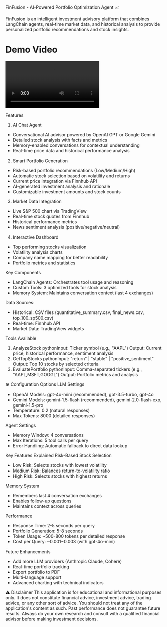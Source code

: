 FinFusion - AI-Powered Portfolio Optimization Agent 📈

FinFusion is an intelligent investment advisory platform that combines LangChain agents, real-time market data, and historical analysis to provide personalized portfolio recommendations and stock insights.

# Demo Video

![Demo Video](reduced_demo.mov)


Features
1. AI Chat Agent 
- Conversational AI advisor powered by OpenAI GPT or Google Gemini
- Detailed stock analysis with facts and metrics
- Memory-enabled conversations for contextual understanding
- Real-time price data and historical performance analysis

2. Smart Portfolio Generation 
- Risk-based portfolio recommendations (Low/Medium/High)
- Automatic stock selection based on volatility and returns
- Current price integration via Finnhub API
- AI-generated investment analysis and rationale
- Customizable investment amounts and stock counts

3. Market Data Integration 
- Live S&P 500 chart via TradingView
- Real-time stock quotes from Finnhub
- Historical performance metrics
- News sentiment analysis (positive/negative/neutral)

4. Interactive Dashboard 
- Top performing stocks visualization
- Volatility analysis charts
- Company name mapping for better readability
- Portfolio metrics and statistics


Key Components
- LangChain Agents: Orchestrates tool usage and reasoning
- Custom Tools: 3 optimized tools for stock analysis
- Memory System: Maintains conversation context (last 4 exchanges)

Data Sources:
- Historical: CSV files (quantitative_summary.csv, final_news.csv, top_100_sp500.csv)
- Real-time: Finnhub API
- Market Data: TradingView widgets


Tools Available
1. AnalyzeStock
pythonInput: Ticker symbol (e.g., "AAPL")
Output: Current price, historical performance, sentiment analysis
2. GetTopStocks
pythonInput: "return" | "stable" | "positive_sentiment"
Output: Top 10 stocks by selected criteria
3. EvaluatePortfolio
pythonInput: Comma-separated tickers (e.g., "AAPL,MSFT,GOOGL")
Output: Portfolio metrics and analysis

⚙️ Configuration Options
LLM Settings
- OpenAI Models: gpt-4o-mini (recommended), gpt-3.5-turbo, gpt-4o
- Gemini Models: gemini-1.5-flash (recommended), gemini-2.0-flash-exp, gemini-1.5-pro
- Temperature: 0.2 (natural responses)
- Max Tokens: 8000 (detailed responses)

Agent Settings
- Memory Window: 4 conversations
- Max Iterations: 5 tool calls per query
- Error Handling: Automatic fallback to direct data lookup

Key Features Explained
Risk-Based Stock Selection
- Low Risk: Selects stocks with lowest volatility
- Medium Risk: Balances return-to-volatility ratio
- High Risk: Selects stocks with highest returns


Memory System
- Remembers last 4 conversation exchanges
- Enables follow-up questions
- Maintains context across queries


Performance
- Response Time: 2-5 seconds per query
- Portfolio Generation: 5-8 seconds
- Token Usage: ~500-800 tokens per detailed response
- Cost per Query: ~$0.001-$0.003 (with gpt-4o-mini)


Future Enhancements
- Add more LLM providers (Anthropic Claude, Cohere)
- Real-time portfolio tracking
- Export portfolio to PDF
- Multi-language support
- Advanced charting with technical indicators

⚠️ Disclaimer
This application is for educational and informational purposes only. It does not constitute financial advice, investment advice, trading advice, or any other sort of advice. You should not treat any of the application's content as such. Past performance does not guarantee future results. Always do your own research and consult with a qualified financial advisor before making investment decisions.
